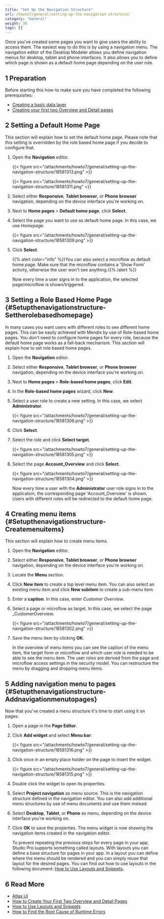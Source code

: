 ```yaml
---
title: "Set Up the Navigation Structure"
url: /howto7/general/setting-up-the-navigation-structure/
category: "General"
weight: 30
tags: []
---
```

Once you've created some pages you want to give users the ability to access them. The easiest way to do this is by using a navigation menu. The navigation editor of the Desktop Modeler allows you define navigation menus for desktop, tablet and phone interfaces. It also allows you to define which page is shown as a default home page depending on the user role.

## 1 Preparation

Before starting this how-to make sure you have completed the following prerequisites:

* [Creating a basic data layer](/howto7/data-models/create-a-basic-data-layer/)
* [Creating your first two Overview and Detail pages](/howto7/front-end/create-your-first-two-overview-and-detail-pages/)

## 2 Setting a Default Home Page

This section will explain how to set the default home page. Please note that this setting is overridden by the role based home page if you decide to configure that.

1. Open the **Navigation** editor.

    {{< figure src="/attachments/howto7/general/setting-up-the-navigation-structure/18581313.png" >}}

    {{< figure src="/attachments/howto7/general/setting-up-the-navigation-structure/18581311.png" >}}

2. Select either **Responsive**, **Tablet browser**, or **Phone browser** navigation, depending on the device interface you're working on.
3. Next to **Home pages** > **Default home page**, click **Select**.
4. Select the page you want to use as default home page. In this case, we use *Homepage.*

    {{< figure src="/attachments/howto7/general/setting-up-the-navigation-structure/18581309.png" >}}

5. Click **Select**.

    {{% alert color="info" %}}You can also select a microflow as default home page. Make sure that the microflow contains a 'Show Form' activity, otherwise the user won't see anything.{{% /alert %}}

    Now every time a user signs in to the application, the selected page/microflow is shown/triggered.

## 3 Setting a Role Based Home Page {#Setupthenavigationstructure-Settherolebasedhomepage}

In many cases you want users with different roles to see different home pages. This can be easily achieved with Mendix by use of Role-based home pages. You don't need to configure home pages for every role, because the default home page works as a fall-back mechanism. This section will explain how to set role based home pages.

1. Open the **Navigation** editor.
2. Select either **Responsive**, **Tablet browser**, or **Phone browser** navigation, depending on the device interface you're working on.
3. Next to **Home pages** > **Role-based home pages**, click **Edit**.
4. In the **Role-based home pages** wizard, click **New**.
5. Select a user role to create a new setting. In this case, we select **Administrator**.

    {{< figure src="/attachments/howto7/general/setting-up-the-navigation-structure/18581306.png" >}}

6. Click **Select**.
7. Select the role and click **Select target**.

    {{< figure src="/attachments/howto7/general/setting-up-the-navigation-structure/18581305.png" >}}

8. Select the page **Account_Overview** and click **Select**.

    {{< figure src="/attachments/howto7/general/setting-up-the-navigation-structure/18581304.png" >}}

    Now every time a user with the **Administrator** user role signs in to the application, the corresponding page 'Account_Overview' is shown. Users with different roles will be redirected to the default home page.

## 4 Creating menu items {#Setupthenavigationstructure-Createmenuitems}

This section will explain how to create menu items.

1. Open the **Navigation** editor.
2. Select either **Responsive**, **Tablet browser**, or **Phone browser** navigation, depending on the device interface you're working on.
3. Locate the **Menu** section.
4. Click **New item** to create a top level menu item. You can also select an existing menu item and click **New subitem** to create a sub-menu item.
5. Enter a **caption**. In this case, enter *Customer Overview*.
6. Select a page or microflow as target. In this case, we select the page _CustomerOverview.

    {{< figure src="/attachments/howto7/general/setting-up-the-navigation-structure/18581302.png" >}}

7. Save the menu item by clicking **OK**.

    In the overview of menu items you can see the caption of the menu item, the target form or microflow and which user role is needed to be able to see the menu item. The user roles are derived from the page and microflow access settings in the security model. You can restructure the menu by dragging and dropping menu items.

## 5 Adding navigation menu to pages {#Setupthenavigationstructure-Addnavigationmenutopages}

Now that you've created a menu structure it's time to start using it on pages.

1. Open a page in the **Page Editor**.
2. Click **Add widget** and select **Menu bar**:

    {{< figure src="/attachments/howto7/general/setting-up-the-navigation-structure/18581316.png" >}}

3. Click once in an empty place holder on the page to insert the widget.

    {{< figure src="/attachments/howto7/general/setting-up-the-navigation-structure/18581315.png" >}}

4. Double click the widget to open its properties.
5. Select **Project navigation** as menu source. This is the navigation structure defined in the navigation editor. You can also add additional menu structures by use of menu documents and use them instead.
6. Select **Desktop**, **Tablet**, or **Phone** as menu, depending on the device interface you're working on.
7. Click **OK** to save the properties. The menu widget is now showing the navigation items created in the navigation editor.

    To prevent repeating the previous steps for every page in your app, Studio Pro supports something called layouts. With layouts you can define a base structure for pages in your app. In a layout you can define where the menu should be rendered and you can simply reuse that layout for the desired pages. You can find out how to use layouts in the following document: [How to Use Layouts and Snippets](/howto7/front-end/layouts-and-snippets/).

## 6 Read More

* [Atlas UI](/howto7/front-end/atlas-ui/)
* [How to Create Your First Two Overview and Detail Pages](/howto7/front-end/create-your-first-two-overview-and-detail-pages/)
* [How to Use Layouts and Snippets](/howto7/front-end/layouts-and-snippets/)
* [How to Find the Root Cause of Runtime Errors](/howto7/monitoring-troubleshooting/finding-the-root-cause-of-runtime-errors/)

